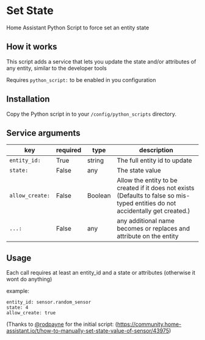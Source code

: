 # Set State
Home Assistant Python Script to force set an entity state

## How it works
This script adds a service that lets you update the state and/or attributes of any entity, similar to the developer tools

Requires `python_script:` to be enabled in you configuration

## Installation

Copy the Python script in to your `/config/python_scripts` directory.

## Service arguments
key | required | type | description
-- | -- | -- | --
`entity_id:` | True | string | The full entity id to update
`state:` | False | any | The state value
`allow_create:` | False | Boolean | Allow the entity to be created if it does not exists (Defaults to false so mis-typed entities do not                                       accidentally get created.)
`...:` | False | any | any additional name becomes or replaces and attribute on the entity

## Usage
Each call requires at least an entity_id and a state or attributes (otherwise it wont do anything)

example:

```
entity_id: sensor.random_sensor
state: 4
allow_create: true
```

(Thanks to [@rodpayne](https://community.home-assistant.io/u/rodpayne) for the initial script:
(https://community.home-assistant.io/t/how-to-manually-set-state-value-of-sensor/43975)
